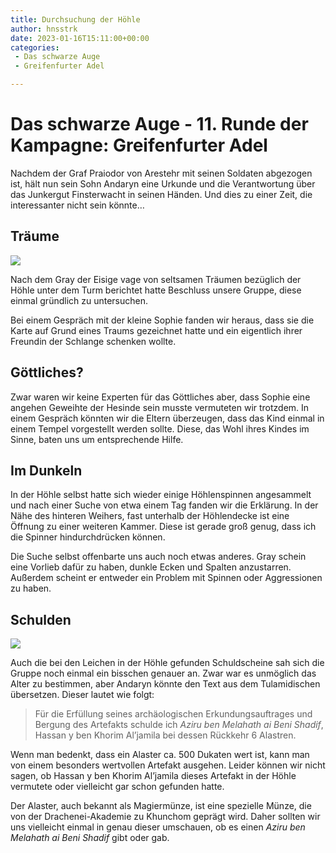 ```yaml
---
title: Durchsuchung der Höhle
author: hnsstrk
date: 2023-01-16T15:11:00+00:00
categories:
 - Das schwarze Auge
 - Greifenfurter Adel

---
```

# Das schwarze Auge - 11. Runde der Kampagne: Greifenfurter Adel

Nachdem der Graf Praiodor von Arestehr mit seinen Soldaten abgezogen ist, hält nun sein Sohn Andaryn eine Urkunde und die Verantwortung über das Junkergut Finsterwacht in seinen Händen. Und dies zu einer Zeit, die interessanter nicht sein könnte&#8230;

## Träume

![](/uploads/hnsstrk_25_year_old_wizard_with_short_red_hair_from_behind_2_la_e1729427-d371-431c-9309-ebac6ac9fe60-768x512.png)

Nach dem Gray der Eisige vage von seltsamen Träumen bezüglich der Höhle unter dem Turm berichtet hatte Beschluss unsere Gruppe, diese einmal gründlich zu untersuchen.

Bei einem Gespräch mit der kleine Sophie fanden wir heraus, dass sie die Karte auf Grund eines Traums gezeichnet hatte und ein eigentlich ihrer Freundin der Schlange schenken wollte.

## Göttliches?

Zwar waren wir keine Experten für das Göttliches aber, dass Sophie eine angehen Geweihte der Hesinde sein musste vermuteten wir trotzdem. In einem Gespräch könnten wir die Eltern überzeugen, dass das Kind einmal in einem Tempel vorgestellt werden sollte. Diese, das Wohl ihres Kindes im Sinne, baten uns um entsprechende Hilfe.

## Im Dunkeln

In der Höhle selbst hatte sich wieder einige Höhlenspinnen angesammelt und nach einer Suche von etwa einem Tag fanden wir die Erklärung. In der Nähe des hinteren Weihers, fast unterhalb der Höhlendecke ist eine Öffnung zu einer weiteren Kammer. Diese ist gerade groß genug, dass ich die Spinner hindurchdrücken können.

Die Suche selbst offenbarte uns auch noch etwas anderes. Gray schein eine Vorlieb dafür zu haben, dunkle Ecken und Spalten anzustarren. Außerdem scheint er entweder ein Problem mit Spinnen oder Aggressionen zu haben.

## Schulden

![](/uploads/alter_schuldschein-768x768.webp)

Auch die bei den Leichen in der Höhle gefunden Schuldscheine sah sich die Gruppe noch einmal ein bisschen genauer an. Zwar war es unmöglich das Alter zu bestimmen, aber Andaryn könnte den Text aus dem Tulamidischen übersetzen. Dieser lautet wie folgt:


> Für die Erfüllung seines archäologischen Erkundungsauftrages und Bergung des Artefakts schulde ich *Aziru ben Melahath ai Beni Shadif*, Hassan y ben Khorim Al&#8217;jamila bei dessen Rückkehr 6 Alastren.


Wenn man bedenkt, dass ein Alaster ca. 500 Dukaten wert ist, kann man von einem besonders wertvollen Artefakt ausgehen. Leider können wir nicht sagen, ob Hassan y ben Khorim Al&#8217;jamila dieses Artefakt in der Höhle vermutete oder vielleicht gar schon gefunden hatte.

Der Alaster, auch bekannt als Magiermünze, ist eine spezielle Münze, die von der Drachenei-Akademie zu Khunchom geprägt wird. Daher sollten wir uns vielleicht einmal in genau dieser umschauen, ob es einen _Aziru ben Melahath ai Beni Shadif_ gibt oder gab.
